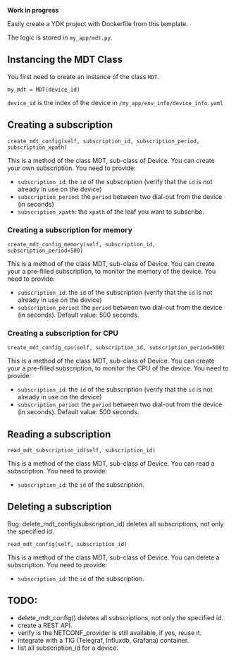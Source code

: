 **Work in progress**

Easily create a YDK project with Dockerfile from this template.

The logic is stored in `my_app/mdt.py`.

## Instancing the MDT Class

You first need to create an instance of the class `MDT`.

`my_mdt = MDT(device_id)`

`device_id` is the index of the device in `/my_app/env_info/device_info.yaml`

## Creating a subscription

`create_mdt_config(self, subscription_id, subscription_period, subscription_xpath)`

This is a method of the class MDT, sub-class of Device.
You can create your own subscription. You need to provide:
* `subscription_id`: the `id` of the subscription (verify that the `id` is not already in use on the device)
* `subscription_period`: the `period` between two dial-out from the device (in seconds)
* `subscription_xpath`: the `xpath` of the leaf you want to subscribe.

### Creating a subscription for memory

`create_mdt_config_memory(self, subscription_id, subscription_period=500)`

This is a method of the class MDT, sub-class of Device.
You can create your a pre-filled subscription, to monitor the memory of the device. You need to provide:
* `subscription_id`: the `id` of the subscription (verify that the `id` is not already in use on the device)
* `subscription_period`: the `period` between two dial-out from the device (in seconds). Default value: 500 seconds.

### Creating a subscription for CPU

`create_mdt_config_cpu(self, subscription_id, subscription_period=500)`

This is a method of the class MDT, sub-class of Device.
You can create your a pre-filled subscription, to monitor the CPU of the device. You need to provide:
* `subscription_id`: the `id` of the subscription (verify that the `id` is not already in use on the device)
* `subscription_period`: the `period` between two dial-out from the device (in seconds). Default value: 500 seconds.

## Reading a subscription

`read_mdt_subscription_id(self, subscription_id)`

This is a method of the class MDT, sub-class of Device.
You can read a subscription. You need to provide:
* `subscription_id`: the `id` of the subscription.

## Deleting a subscription

Bug: delete_mdt_config(subscription_id) deletes all subscriptions, not only the specified id.


`read_mdt_config(self, subscription_id)`

This is a method of the class MDT, sub-class of Device.
You can delete a subscription. You need to provide:
* `subscription_id`: the `id` of the subscription.

## TODO:

* delete_mdt_config() deletes all subscriptions, not only the specified id.
* create a REST API.
* verify is the NETCONF_provider is still available, if yes, reuse it.
* integrate with a TIG (Telegraf, Influxdb, Grafana) container.
* list all subscription_id for a device.
